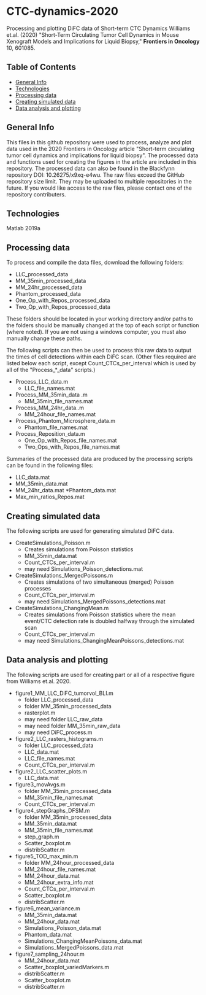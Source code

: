 # CTC-dynamics-2020
Processing and plotting DiFC data of Short-term CTC Dynamics 
Williams et.al. (2020) "Short-Term Circulating Tumor Cell Dynamics in Mouse Xenograft Models and Implications for Liquid Biopsy," **Frontiers in Oncology** 10, 601085.

## Table of Contents
* [General Info](#general-info)
* [Technologies](#technologies)
* [Processing data](#processing-data)
* [Creating simulated data](#creating-simulated-data)
* [Data analysis and plotting](#data-analysis-and-plotting)

## General Info
This files in this github repository were used to process, analyze and plot data used in the 2020 Frontiers in Oncology article "Short-term circulating tumor cell dynamics and implications for liquid biopsy". The processed data and functions used for creating the figures in the article are included in this repository. The processed data can also be found in the Blackfynn repository DOI: 10.26275/x9xq-e4wu. 
The raw files exceed the GitHub repository size limit. They may be uploaded to multiple repositories in the future. If you would like access to the raw files, please contact one of the repository contributers.

## Technologies
Matlab 2019a

## Processing data
To process and compile the data files, download the following folders:
* LLC_processed_data
* MM_35min_processed_data
* MM_24hr_processed_data
* Phantom_processed_data
* One_Op_with_Repos_processed_data
* Two_Op_with_Repos_processed_data

These folders should be located in your working directory and/or paths to the folders should be manually changed at the top of each script or function (where noted). If you are not using a windows computer, you must also manually change these paths. 

The following scripts can then be used to process this raw data to output the times of cell detections within each DiFC scan. (Other files required are listed below each script, except Count_CTCs_per_interval which is used by all of the "Process_*_data" scripts.)
* Process_LLC_data.m
  * LLC_file_names.mat
* Process_MM_35min_data .m
  * MM_35min_file_names.mat
* Process_MM_24hr_data..m
  * MM_24hour_file_names.mat
* Process_Phantom_Microsphere_data.m
  * Phantom_file_names.mat
* Process_Reposition_data.m
  * One_Op_with_Repos_file_names.mat
  * Two_Ops_with_Repos_file_names.mat

Summaries of the processed data are produced by the processing scripts can be found in the following files:
* LLC_data.mat
* MM_35min_data.mat
* MM_24hr_data.mat
*Phantom_data.mat
* Max_min_ratios_Repos.mat

## Creating simulated data
The following scripts are used for generating simulated DiFC data.
* CreateSimulations_Poisson.m
  * Creates simulations from Poisson statistics
  * MM_35min_data.mat
  * Count_CTCs_per_interval.m
  * may need Simulations_Poisson_detections.mat
* CreateSimulations_MergedPoissons.m
  * Creates simulations of two simultaneous (merged) Poisson processes
  * Count_CTCs_per_interval.m
  * may need Simulations_MergedPoissons_detections.mat
* CreateSimulations_ChangingMean.m
  * Creates simulations from Poisson statistics where the mean event/CTC detection rate is doubled halfway through the simulated scan
  * Count_CTCs_per_interval.m
  * may need Simulations_ChangingMeanPoissons_detections.mat

## Data analysis and plotting
The following scripts are used for creating part or all of a respective figure from Williams et.al. 2020.
* figure1_MM_LLC_DiFC_tumorvol_BLI.m
  * folder LLC_processed_data
  * folder MM_35min_processed_data
  * rasterplot.m 
  * may need folder LLC_raw_data
  * may need folder MM_35min_raw_data
  * may need DiFC_process.m
* figure2_LLC_rasters_histograms.m
  * folder LLC_processed_data
  * LLC_data.mat
  * LLC_file_names.mat
  * Count_CTCs_per_interval.m
* figure2_LLC_scatter_plots.m
  * LLC_data.mat 
* figure3_movAvgs.m
  * folder MM_35min_processed_data
  * MM_35min_file_names.mat
  * Count_CTCs_per_interval.m
* figure4_stepGraphs_DFSM.m
  * folder MM_35min_processed_data
  * MM_35min_data.mat
  * MM_35min_file_names.mat
  * step_graph.m
  * Scatter_boxplot.m
   * distribScatter.m
* figure5_TOD_max_min.m
  * folder MM_24hour_processed_data
  * MM_24hour_file_names.mat
  * MM_24hour_data.mat
  * MM_24hour_extra_info.mat
  * Count_CTCs_per_interval.m
  * Scatter_boxplot.m
   * distribScatter.m
* figure6_mean_variance.m
  * MM_35min_data.mat
  * MM_24hour_data.mat
  * Simulations_Poisson_data.mat
  * Phantom_data.mat
  * Simulations_ChangingMeanPoissons_data.mat
  * Simulations_MergedPoissons_data.mat
* figure7_sampling_24hour.m
  * MM_24hour_data.mat
  * Scatter_boxplot_variedMarkers.m
   * distribScatter.m
  * Scatter_boxplot.m
   * distribScatter.m
